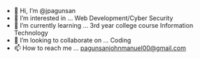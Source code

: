 - 👋 Hi, I’m @jpagunsan
- 👀 I’m interested in ... Web Development/Cyber Security
- 🌱 I’m currently learning ... 3rd year college course Information Technology
- 💞️ I’m looking to collaborate on ... Coding
- 📫 How to reach me ... pagunsanjohnmanuel00@gmail.com

<!---
jpagunsan/jpagunsan is a ✨ special ✨ repository because its `README.md` (this file) appears on your GitHub profile.
You can click the Preview link to take a look at your changes.
--->
